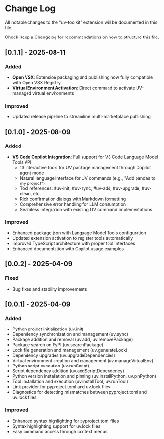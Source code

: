 # Change Log

All notable changes to the "uv-toolkit" extension will be documented in this file.

Check [Keep a Changelog](http://keepachangelog.com/) for recommendations on how to structure this file.

## [0.1.1] - 2025-08-11

### Added
- **Open VSX**: Extension packaging and publishing now fully compatible with Open VSX Registry
- **Virtual Environment Activation**: Direct command to activate UV-managed virtual environments

### Improved
- Updated release pipeline to streamline multi-marketplace publishing

## [0.1.0] - 2025-08-09

### Added
- **VS Code Copilot Integration**: Full support for VS Code Language Model Tools API
  - 13 interactive tools for UV package management through Copilot agent mode
  - Natural language interface for UV commands (e.g., "Add pandas to my project")
  - Tool references: #uv-init, #uv-sync, #uv-add, #uv-upgrade, #uv-clean, etc.
  - Rich confirmation dialogs with Markdown formatting
  - Comprehensive error handling for LLM consumption
  - Seamless integration with existing UV command implementations

### Improved
- Enhanced package.json with Language Model Tools configuration
- Updated extension activation to register tools automatically
- Improved TypeScript architecture with proper tool interfaces
- Enhanced documentation with Copilot usage examples

## [0.0.2] - 2025-04-09

### Fixed
- Bug fixes and stability improvements

## [0.0.1] - 2025-04-09

### Added
- Python project initialization (uv.init)
- Dependency synchronization and management (uv.sync)
- Package addition and removal (uv.add, uv.removePackage)
- Package search on PyPI (uv.searchPackage)
- Lock file generation and management (uv.generateLock)
- Dependency upgrades (uv.upgradeDependencies)
- Virtual environment creation and management (uv.manageVirtualEnv)
- Python script execution (uv.runScript)
- Script dependency addition (uv.addScriptDependency)
- Python version installation and pinning (uv.installPython, uv.pinPython)
- Tool installation and execution (uv.installTool, uv.runTool)
- Link provider for pyproject.toml and uv.lock files
- Diagnostics for detecting mismatches between pyproject.toml and uv.lock files

### Improved
- Enhanced syntax highlighting for pyproject.toml files
- Syntax highlighting support for uv.lock files
- Easy command access through context menus
